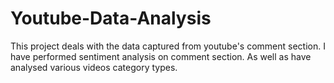 # Youtube-Data-Analysis
This project deals with the data captured from youtube's comment section. I have performed sentiment analysis on comment section. As well as have analysed various videos category types.
